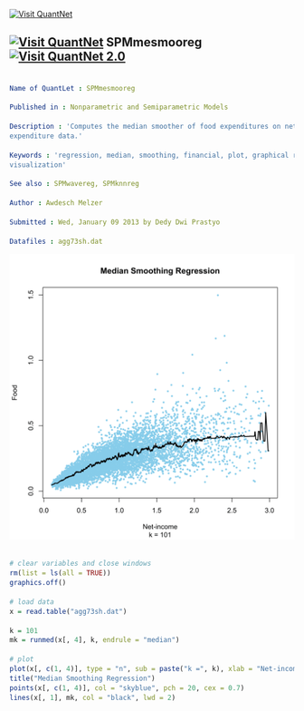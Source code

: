 
[<img src="https://github.com/QuantLet/Styleguide-and-Validation-procedure/blob/master/pictures/banner.png" alt="Visit QuantNet">](http://quantlet.de/index.php?p=info)

## [<img src="https://github.com/QuantLet/Styleguide-and-Validation-procedure/blob/master/pictures/qloqo.png" alt="Visit QuantNet">](http://quantlet.de/) **SPMmesmooreg** [<img src="https://github.com/QuantLet/Styleguide-and-Validation-procedure/blob/master/pictures/QN2.png" width="60" alt="Visit QuantNet 2.0">](http://quantlet.de/d3/ia)

```yaml

Name of QuantLet : SPMmesmooreg

Published in : Nonparametric and Semiparametric Models

Description : 'Computes the median smoother of food expenditures on netincome for the UK 1973
expenditure data.'

Keywords : 'regression, median, smoothing, financial, plot, graphical representation, data
visualization'

See also : SPMwavereg, SPMknnreg

Author : Awdesch Melzer

Submitted : Wed, January 09 2013 by Dedy Dwi Prastyo

Datafiles : agg73sh.dat

```

![Picture1](SPMmesmooreg-1.png)


```r

# clear variables and close windows
rm(list = ls(all = TRUE))
graphics.off()

# load data
x = read.table("agg73sh.dat")

k = 101
mk = runmed(x[, 4], k, endrule = "median")

# plot
plot(x[, c(1, 4)], type = "n", sub = paste("k =", k), xlab = "Net-income", ylab = "Food")
title("Median Smoothing Regression")
points(x[, c(1, 4)], col = "skyblue", pch = 20, cex = 0.7)
lines(x[, 1], mk, col = "black", lwd = 2)



```
